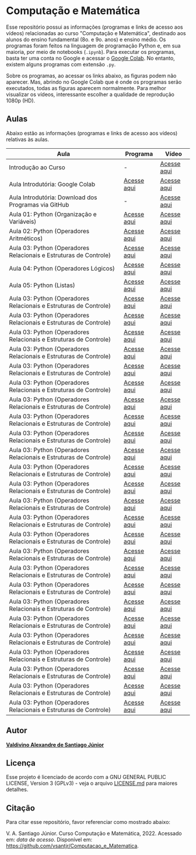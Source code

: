 # Computação e Matemática

Esse repositório possui as informações (programas e links de acesso aos vídeos) relacionadas ao curso "Computação e Matemática", destinado aos alunos do ensino fundamental (8o. e 9o. anos) e ensino médio. Os programas foram feitos na linguagem de programação Python e, em sua maioria, por meio de notebooks (`.ipynb`). Para executar os programas, basta ter uma conta no Google e acessar o [Google Colab](https://colab.research.google.com/). No entanto, existem alguns programas com extensão `.py`. 

Sobre os programas, ao acessar os links abaixo, as figuras podem não aparecer. Mas, abrindo no Google Colab que é onde os programas serão executados, todas as figuras aparecem normalmente. Para melhor visualizar os vídeos, interessante escolher a qualidade de reprodução 1080p (HD).

## Aulas

Abaixo estão as informações (programas e links de acesso aos vídeos) relativas às aulas.

| Aula | Programa | Vídeo | 
| -------------- | -------------- |--------------|
| Introdução ao Curso | - | [Acesse aqui](https://www.youtube.com/watch?v=mKq1QJO6E-E&t=16s) |
| Aula Introdutória: Google Colab | [Acesse aqui](https://github.com/vsantjr/Computacao_e_Matematica/blob/master/CompMatUpload.ipynb) | [Acesse aqui](https://www.youtube.com/watch?v=J_ugvSmOVtg) |
| Aula Introdutória: Download dos Programas via GitHub | - | [Acesse aqui](https://www.youtube.com/watch?v=dJsK2uhmSbk) |
| Aula 01: Python (Organização e Variáveis) | [Acesse aqui](https://github.com/vsantjr/Computacao_e_Matematica/blob/master/A01_PythonOrganizacaoVar.ipynb) | [Acesse aqui](https://www.youtube.com/watch?v=6cLpNHEQXBo) |
| Aula 02: Python (Operadores Aritméticos) | [Acesse aqui](https://github.com/vsantjr/Computacao_e_Matematica/blob/master/A02_PythonAritmeticos.ipynb) | [Acesse aqui](https://www.youtube.com/watch?v=I0LdlxfQg5s) |
| Aula 03: Python (Operadores Relacionais e Estruturas de Controle) | [Acesse aqui](https://github.com/vsantjr/Computacao_e_Matematica/blob/master/A03_PythonRelacionaisControle.ipynb) | [Acesse aqui](https://www.youtube.com/watch?v=eysqUT1ogZI) |
| Aula 04: Python (Operadores Lógicos) | [Acesse aqui](https://github.com/vsantjr/Computacao_e_Matematica/blob/master/A04_PythonLogicos.ipynb) | [Acesse aqui](https://www.youtube.com/watch?v=ScpGVWciijM) |
| Aula 05: Python (Listas) | [Acesse aqui](https://github.com/vsantjr/Computacao_e_Matematica/blob/master/A05_PythonListas.ipynb) | [Acesse aqui](https://www.youtube.com/watch?v=MCqHmYAVYSM) |
| Aula 03: Python (Operadores Relacionais e Estruturas de Controle) | [Acesse aqui]() | [Acesse aqui]() |
| Aula 03: Python (Operadores Relacionais e Estruturas de Controle) | [Acesse aqui]() | [Acesse aqui]() |
| Aula 03: Python (Operadores Relacionais e Estruturas de Controle) | [Acesse aqui]() | [Acesse aqui]() |
| Aula 03: Python (Operadores Relacionais e Estruturas de Controle) | [Acesse aqui]() | [Acesse aqui]() |
| Aula 03: Python (Operadores Relacionais e Estruturas de Controle) | [Acesse aqui]() | [Acesse aqui]() |
| Aula 03: Python (Operadores Relacionais e Estruturas de Controle) | [Acesse aqui]() | [Acesse aqui]() |
| Aula 03: Python (Operadores Relacionais e Estruturas de Controle) | [Acesse aqui]() | [Acesse aqui]() |
| Aula 03: Python (Operadores Relacionais e Estruturas de Controle) | [Acesse aqui]() | [Acesse aqui]() |
| Aula 03: Python (Operadores Relacionais e Estruturas de Controle) | [Acesse aqui]() | [Acesse aqui]() |
| Aula 03: Python (Operadores Relacionais e Estruturas de Controle) | [Acesse aqui]() | [Acesse aqui]() |
| Aula 03: Python (Operadores Relacionais e Estruturas de Controle) | [Acesse aqui]() | [Acesse aqui]() |
| Aula 03: Python (Operadores Relacionais e Estruturas de Controle) | [Acesse aqui]() | [Acesse aqui]() |
| Aula 03: Python (Operadores Relacionais e Estruturas de Controle) | [Acesse aqui]() | [Acesse aqui]() |
| Aula 03: Python (Operadores Relacionais e Estruturas de Controle) | [Acesse aqui]() | [Acesse aqui]() |
| Aula 03: Python (Operadores Relacionais e Estruturas de Controle) | [Acesse aqui]() | [Acesse aqui]() |
| Aula 03: Python (Operadores Relacionais e Estruturas de Controle) | [Acesse aqui]() | [Acesse aqui]() |
| Aula 03: Python (Operadores Relacionais e Estruturas de Controle) | [Acesse aqui]() | [Acesse aqui]() |
| Aula 03: Python (Operadores Relacionais e Estruturas de Controle) | [Acesse aqui]() | [Acesse aqui]() |
| Aula 03: Python (Operadores Relacionais e Estruturas de Controle) | [Acesse aqui]() | [Acesse aqui]() |
| Aula 03: Python (Operadores Relacionais e Estruturas de Controle) | [Acesse aqui]() | [Acesse aqui]() |
| Aula 03: Python (Operadores Relacionais e Estruturas de Controle) | [Acesse aqui]() | [Acesse aqui]() |
| Aula 03: Python (Operadores Relacionais e Estruturas de Controle) | [Acesse aqui]() | [Acesse aqui]() |
| Aula 03: Python (Operadores Relacionais e Estruturas de Controle) | [Acesse aqui]() | [Acesse aqui]() |
| Aula 03: Python (Operadores Relacionais e Estruturas de Controle) | [Acesse aqui]() | [Acesse aqui]() |
| Aula 03: Python (Operadores Relacionais e Estruturas de Controle) | [Acesse aqui]() | [Acesse aqui]() |




## Autor

[**Valdivino Alexandre de Santiago J&uacute;nior**](https://www.linkedin.com/in/valdivino-alexandre-de-santiago-j%C3%BAnior-103109206/?locale=en_US)

## Licença

Esse projeto é licenciado de acordo com a GNU GENERAL PUBLIC LICENSE, Version 3 (GPLv3) - veja o arquivo [LICENSE.md](LICENSE) para maiores detalhes.

## Citação

Para citar esse repositório, favor referenciar como mostrado abaixo:

V. A. Santiago J&uacute;nior. Curso Computação e Matemática, 2022. Acessado em: *data de acesso*. Disponível em: https://github.com/vsantjr/Computacao_e_Matematica. 


